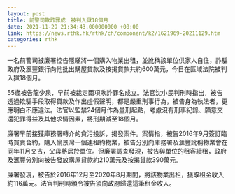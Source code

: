 ```yaml
---
layout: post
title: 前警司欺詐罪成　被判入獄18個月
date: 2021-11-29 21:34:43.000000000 +08:00
link: https://news.rthk.hk/rthk/ch/component/k2/1621969-20211129.htm
categories: rthk
---
```


一名前警司被廉署控告隱瞞將一個購入物業出租，並訛稱該單位供家人自住，詐騙政府及滙豐銀行向他批出購屋貸款及按揭貸款共約600萬元，今日在區域法院被判入獄18個月。

55歲被告龍少泉，早前被裁定兩項欺詐罪名成立。法官沈小民判刑時指出，被告透過欺騙手段取得貸款及作出虛假聲明，都是嚴重刑事行為，被告身為執法者，更應明白不應違法。法官以監禁24個月作為量刑起點，考慮沒有刑事紀錄、願意交還犯罪得益及其他求情因素，將刑期減至18個月。

廉署早前接獲庫務署轉介的貪污投訴，揭發案件。案情指，被告2016年9月簽訂臨時買賣合約，購入愉景灣一個連租約物業，被告分別向庫務署及滙豐訛稱物業會在同年11月交吉，父母將居於單位。但廉署調查發現，被告與單位的租客續租，政府及滙豐分別向被告發放購屋貸款約210萬元及按揭貸款390萬元。

廉署發現，被告於2016年12月至2020年8月期間，將該物業出租，獲取租金收入約116萬元。法官判刑時頒令被告須向政府歸還這筆租金收入。
